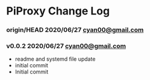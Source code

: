 # PiProxy Change Log

### **origin/HEAD** 2020/06/27 cyan00@gmail.com


### **v0.0.2** 2020/06/27 cyan00@gmail.com

- readme and systemd file update
- initial commit
- Initial commit
